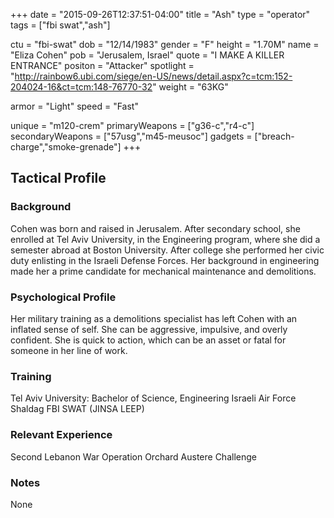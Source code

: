 +++
date = "2015-09-26T12:37:51-04:00"
title = "Ash"
type = "operator"
tags = ["fbi swat","ash"]

ctu = "fbi-swat"
dob = "12/14/1983"
gender = "F"
height = "1.70M"
name = "Eliza Cohen"
pob = "Jerusalem, Israel"
quote = "I MAKE A KILLER ENTRANCE"
positon = "Attacker"
spotlight = "http://rainbow6.ubi.com/siege/en-US/news/detail.aspx?c=tcm:152-204024-16&ct=tcm:148-76770-32"
weight = "63KG"

armor = "Light"
speed = "Fast"

unique = "m120-crem"
primaryWeapons = ["g36-c","r4-c"]
secondaryWeapons = ["57usg","m45-meusoc"]
gadgets = ["breach-charge","smoke-grenade"]
+++

## Tactical Profile

### Background

Cohen was born and raised in Jerusalem. After secondary school, she enrolled at Tel Aviv University, in the Engineering program, where she did a semester abroad at Boston University. After college she performed her civic duty enlisting in the Israeli Defense Forces. Her background in engineering made her a prime candidate for mechanical maintenance and demolitions.

### Psychological Profile

Her military training as a demolitions specialist has left Cohen with an inflated sense of self. She can be aggressive, impulsive, and overly confident. She is quick to action, which can be an asset or fatal for someone in her line of work.

### Training

Tel Aviv University: Bachelor of Science, Engineering
Israeli Air Force
Shaldag
FBI SWAT (JINSA LEEP)

### Relevant Experience

Second Lebanon War
Operation Orchard
Austere Challenge

### Notes

None
